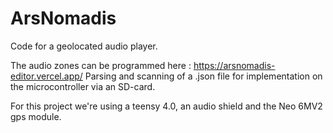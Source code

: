 # ArsNomadis

Code for a geolocated audio player.

The audio zones can be programmed here : https://arsnomadis-editor.vercel.app/
Parsing and scanning of a .json file for implementation on the microcontroller via an SD-card.

For this project we're using a teensy 4.0, an audio shield and the Neo 6MV2 gps module.
